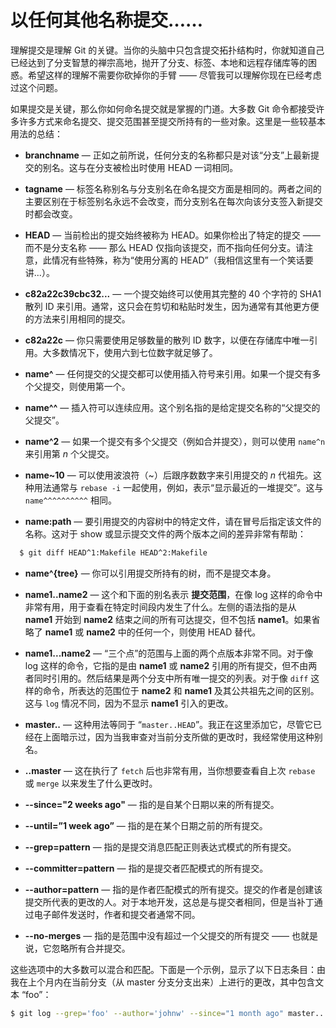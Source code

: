 # 以任何其他名称提交……

理解提交是理解 Git 的关键。当你的头脑中只包含提交拓扑结构时，你就知道自己已经达到了分支智慧的禅宗高地，抛开了分支、标签、本地和远程存储库等的困惑。希望这样的理解不需要你砍掉你的手臂 —— 尽管我可以理解你现在已经考虑过这个问题。

如果提交是关键，那么你如何命名提交就是掌握的门道。大多数 Git 命令都接受许多许多方式来命名提交、提交范围甚至提交所持有的一些对象。这里是一些较基本用法的总结：

* **branchname** — 正如之前所说，任何分支的名称都只是对该“分支”上最新提交的别名。这与在分支被检出时使用 HEAD 一词相同。

* **tagname** — 标签名称别名与分支别名在命名提交方面是相同的。两者之间的主要区别在于标签别名永远不会改变，而分支别名在每次向该分支签入新提交时都会改变。

* **HEAD** — 当前检出的提交始终被称为 HEAD。如果你检出了特定的提交 —— 而不是分支名称 —— 那么 HEAD 仅指向该提交，而不指向任何分支。请注意，此情况有些特殊，称为“使用分离的 HEAD”（我相信这里有一个笑话要讲...）。

* **c82a22c39cbc32...** — 一个提交始终可以使用其完整的 40 个字符的 SHA1 散列 ID 来引用。通常，这只会在剪切和粘贴时发生，因为通常有其他更方便的方法来引用相同的提交。

* **c82a22c** — 你只需要使用足够数量的散列 ID 数字，以便在存储库中唯一引用。大多数情况下，使用六到七位数字就足够了。

* **name^** — 任何提交的父提交都可以使用插入符号来引用。如果一个提交有多个父提交，则使用第一个。

* **name^^** — 插入符可以连续应用。这个别名指的是给定提交名称的“父提交的父提交”。

* **name^2** — 如果一个提交有多个父提交（例如合并提交），则可以使用 `name^n` 来引用第 _n_ 个父提交。

* **name~10** — 可以使用波浪符（~）后跟序数数字来引用提交的 _n_ 代祖先。这种用法通常与 `rebase -i` 一起使用，例如，表示“显示最近的一堆提交”。这与 `name^^^^^^^^^^` 相同。

* **name:path** — 要引用提交的内容树中的特定文件，请在冒号后指定该文件的名称。这对于 show 或显示提交文件的两个版本之间的差异非常有帮助：

```bash
  $ git diff HEAD^1:Makefile HEAD^2:Makefile
```

* **name^{tree}** — 你可以引用提交所持有的树，而不是提交本身。

* **name1..name2** — 这个和下面的别名表示 **提交范围**，在像 log 这样的命令中非常有用，用于查看在特定时间段内发生了什么。左侧的语法指的是从 **name1** 开始到 **name2** 结束之间的所有可达提交，但不包括 **name1**。如果省略了 **name1** 或 **name2** 中的任何一个，则使用 HEAD 替代。

* **name1...name2** — “三个点”的范围与上面的两个点版本非常不同。对于像 log 这样的命令，它指的是由 **name1** 或 **name2** 引用的所有提交，但不由两者同时引用的。然后结果是两个分支中所有唯一提交的列表。对于像 `diff` 这样的命令，所表达的范围位于 **name2** 和 **name1** 及其公共祖先之间的区别。这与 `log` 情况不同，因为不显示 **name1** 引入的更改。

* **master..** — 这种用法等同于 “`master..HEAD`”。我正在这里添加它，尽管它已经在上面暗示过，因为当我审查对当前分支所做的更改时，我经常使用这种别名。

* **..master** — 这在执行了 `fetch` 后也非常有用，当你想要查看自上次 `rebase` 或 `merge` 以来发生了什么更改时。

* **--since="2 weeks ago"** — 指的是自某个日期以来的所有提交。

* **--until=”1 week ago”** — 指的是在某个日期之前的所有提交。

* **--grep=pattern** — 指的是提交消息匹配正则表达式模式的所有提交。

* **--committer=pattern** — 指的是提交者匹配模式的所有提交。

* **--author=pattern** — 指的是作者匹配模式的所有提交。提交的作者是创建该提交所代表的更改的人。对于本地开发，这总是与提交者相同，但是当补丁通过电子邮件发送时，作者和提交者通常不同。

* **--no-merges** — 指的是范围中没有超过一个父提交的所有提交 —— 也就是说，它忽略所有合并提交。

这些选项中的大多数可以混合和匹配。下面是一个示例，显示了以下日志条目：由我在上个月内在当前分支（从 master 分支分支出来）上进行的更改，其中包含文本 “foo”：

```bash
$ git log --grep='foo' --author='johnw' --since="1 month ago" master..
```
